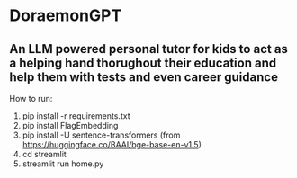 # DoraemonGPT

## An LLM powered personal tutor for kids to act as a helping hand thorughout their education and help them with tests and even career guidance

How to run:
1. pip install -r requirements.txt
2. pip install FlagEmbedding
3. pip install -U sentence-transformers (from https://huggingface.co/BAAI/bge-base-en-v1.5)
4. cd streamlit
5. streamlit run home.py
